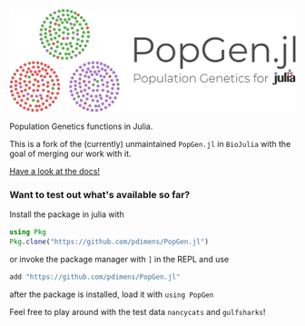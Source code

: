 ![PopGen.jl](logo.png)

Population Genetics functions in Julia.

This is a fork of the (currently) unmaintained `PopGen.jl` in `BioJulia` with the goal of merging our work with it. 

[Have a look at the docs!](https://pdimens.github.io/PopGen.jl/)

### Want to test out what's available so far?
Install the package in julia with
```julia
using Pkg
Pkg.clone("https://github.com/pdimens/PopGen.jl")
```

or invoke the package manager with `]` in the REPL and use
```julia
add "https://github.com/pdimens/PopGen.jl"
```
after the package is installed, load it with `using PopGen`

Feel free to play around with the test data `nancycats` and `gulfsharks`!

